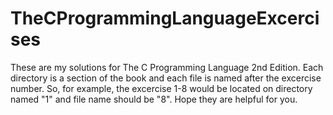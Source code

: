 # TheCProgrammingLanguageExcercises

These are my solutions for The C Programming Language 2nd Edition.
Each directory is a section of the book and each file is named after the excercise number.
So, for example, the excercise 1-8 would be located on directory named "1" and file name should be "8".
Hope they are helpful for you.